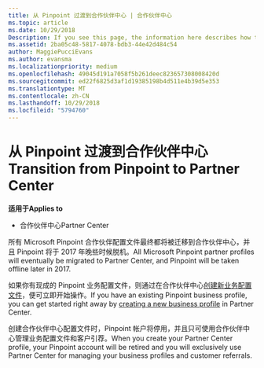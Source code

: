 ```yaml
---
title: 从 Pinpoint 过渡到合作伙伴中心 | 合作伙伴中心
ms.topic: article
ms.date: 10/29/2018
Description: If you see this page, the information here describes how to transition from Pinpoint to Partner Center.
ms.assetid: 2ba05c48-5817-4078-bdb3-44e42d484c54
author: MaggiePucciEvans
ms.author: evansma
ms.localizationpriority: medium
ms.openlocfilehash: 49045d191a7058f5b261deec823657308008420d
ms.sourcegitcommit: ed22f6825d3af1d19385198b4d511e4b39d5e353
ms.translationtype: MT
ms.contentlocale: zh-CN
ms.lasthandoff: 10/29/2018
ms.locfileid: "5794760"
---
```

# <a name="transition-from-pinpoint-to-partner-center"></a><span data-ttu-id="81b33-102">从 Pinpoint 过渡到合作伙伴中心</span><span class="sxs-lookup"><span data-stu-id="81b33-102">Transition from Pinpoint to Partner Center</span></span>

**<span data-ttu-id="81b33-103">适用于</span><span class="sxs-lookup"><span data-stu-id="81b33-103">Applies to</span></span>**

-  <span data-ttu-id="81b33-104">合作伙伴中心</span><span class="sxs-lookup"><span data-stu-id="81b33-104">Partner Center</span></span>

<span data-ttu-id="81b33-105">所有 Microsoft Pinpoint 合作伙伴配置文件最终都将被迁移到合作伙伴中心，并且 Pinpoint 将于 2017 年晚些时候脱机。</span><span class="sxs-lookup"><span data-stu-id="81b33-105">All Microsoft Pinpoint partner profiles will eventually be migrated to Partner Center, and Pinpoint will be taken offline later in 2017.</span></span> 

<span data-ttu-id="81b33-106">如果你有现成的 Pinpoint 业务配置文件，则通过在合作伙伴中心[创建新业务配置文件](create-a-marketing-profile.md)，便可立即开始操作。</span><span class="sxs-lookup"><span data-stu-id="81b33-106">If you have an existing Pinpoint business profile, you can get started right away by [creating a new business profile](create-a-marketing-profile.md) in Partner Center.</span></span>

<span data-ttu-id="81b33-107">创建合作伙伴中心配置文件时，Pinpoint 帐户将停用，并且只可使用合作伙伴中心管理业务配置文件和客户引荐。</span><span class="sxs-lookup"><span data-stu-id="81b33-107">When you create your Partner Center profile, your Pinpoint account will be retired and you will exclusively use Partner Center for managing your business profiles and customer referrals.</span></span>